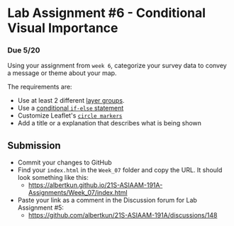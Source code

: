 # Lab Assignment #6 - Conditional Visual Importance
### Due 5/20
Using your assignment from `week 6`, categorize your survey data to convey a message or theme about your map.

The requirements are:
- Use at least 2 different [layer groups](https://leafletjs.com/reference.html#FeatureGroup).
- Use a [conditional `if-else` statement](https://developer.mozilla.org/en-US/docs/Web/JavaScript/Reference/Statements/if...else)
- Customize Leaflet's [`circle markers`](https://leafletjs.com/reference-1.7.1.html#circlemarker)
- Add a title or a explanation that describes what is being shown

## Submission
- Commit your changes to GitHub
- Find your `index.html` in the `Week_07` folder and copy the URL. It should look something like this:
  - https://albertkun.github.io/21S-ASIAAM-191A-Assignments/Week_07/index.html
- Paste your link as a comment in the Discussion forum for Lab Assignment #5: 
  - https://github.com/albertkun/21S-ASIAAM-191A/discussions/148
